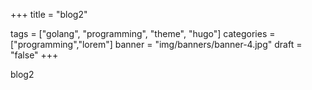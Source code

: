 +++
title = "blog2" 

tags = ["golang", "programming", "theme", "hugo"]
categories = ["programming","lorem"]
banner = "img/banners/banner-4.jpg"
draft = "false"
+++

blog2
